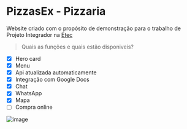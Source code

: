 # PizzasEx - Pizzaria
Website criado com o propósito de demonstração para o trabalho de Projeto Integrador na [Etec](https://www.etecarrudamello.com/)

> Quais as funções e quais estão disponiveis?
- [X] Hero card
- [X] Menu
- [X] Api atualizada automaticamente
- [X] Integração com Google Docs
- [X] Chat
- [X] WhatsApp
- [X] Mapa
- [ ] Compra online

![image](https://user-images.githubusercontent.com/21111468/166314574-307bc6ab-5f29-495e-80bf-58da31e8a80c.png)
